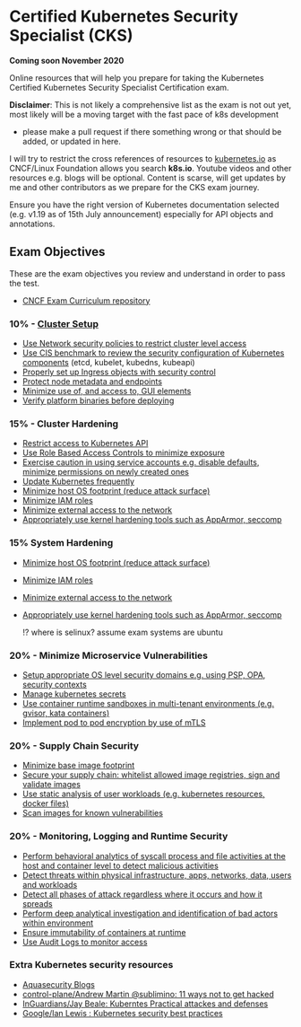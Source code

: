 # Certified Kubernetes Security Specialist (CKS)  
**Coming soon November 2020**

Online resources that will help you prepare for taking the Kubernetes Certified Kubernetes Security Specialist Certification exam.

**Disclaimer**: This is not likely a comprehensive list as the exam is not out yet, most likely will be a moving target with the fast pace of k8s development
- please make a pull request if there something wrong or that should be added, or updated in here.

I will try to restrict the cross references of resources to [kubernetes.io](kubernetes.io) as CNCF/Linux Foundation allows you search **k8s.io**. Youtube videos and other resources e.g. blogs will be optional.
Content is scarse, will get updates by me and other contributors as we prepare for the CKS exam journey.

Ensure you have the right version of Kubernetes documentation selected (e.g. v1.19 as of 15th July announcement) especially for API objects and annotations.

## Exam Objectives

These are the exam objectives you review and understand in order to pass the test.

* [CNCF Exam Curriculum repository ](https://github.com/cncf/curriculum)


### 10% - [Cluster Setup](https://kubernetes.io/docs/tasks/administer-cluster/securing-a-cluster/)
* [Use Network security policies to restrict cluster level access]()
* [Use CIS benchmark to review the security configuration of Kubernetes components]()
 (etcd, kubelet, kubedns, kubeapi)
* [Properly set up Ingress objects with security control]()
* [Protect node metadata and endpoints]()
* [Minimize use of, and access to, GUI elements]()
* [Verify platform binaries before deploying]()

### 15% - Cluster Hardening
* [Restrict access to Kubernetes API]()
* [Use Role Based Access Controls to minimize exposure]()
* [Exercise caution in using service accounts e.g. disable defaults, minimize permissions on newly created ones]()
* [Update Kubernetes frequently]()
* [Minimize host OS footprint (reduce attack surface)]()
* [Minimize IAM roles]()
* [Minimize external access to the network]()
* [Appropriately use kernel hardening tools such as AppArmor, seccomp]()


### 15% System Hardening

* [Minimize host OS footprint (reduce attack surface)]()
* [Minimize IAM roles]()
* [Minimize external access to the network]()
* [Appropriately use kernel hardening tools such as AppArmor, seccomp]()

    !? where is selinux? assume exam systems are ubuntu

### 20% - Minimize Microservice Vulnerabilities

* [Setup appropriate OS level security domains e.g. using PSP, OPA, security contexts]()
* [Manage kubernetes secrets]()
* [Use container runtime sandboxes in multi-tenant environments (e.g. gvisor, kata containers)]()
* [Implement pod to pod encryption by use of mTLS]()

### 20% - Supply Chain Security
* [Minimize base image footprint]()
* [Secure your supply chain: whitelist allowed image registries, sign and validate images]()
* [Use static analysis of user workloads (e.g. kubernetes resources, docker files)]()
* [Scan images for known vulnerabilities]()


### 20% - Monitoring, Logging and Runtime Security

* [Perform behavioral analytics of syscall process and file activities at the host and container
 level to detect malicious activities]()
* [Detect threats within physical infrastructure, apps, networks, data, users and workloads]()
* [Detect all phases of attack regardless where it occurs and how it spreads]()
* [Perform deep analytical investigation and identification of bad actors within environment]()
* [Ensure immutability of containers at runtime]()
* [Use Audit Logs to monitor access]()


### Extra Kubernetes security resources
* [Aquasecurity Blogs](https://blog.aquasec.com/)
* [control-plane/Andrew Martin @sublimino: 11 ways not to get hacked](https://control-plane.io/posts/11-ways-not-to-get-hacked/)
* [InGuardians/Jay Beale: Kuberntes Practical attackes and defenses](https://youtu.be/LtCx3zZpOfs)
* [Google/Ian Lewis : Kubernetes security best practices](https://youtu.be/wqsUfvRyYpw)
